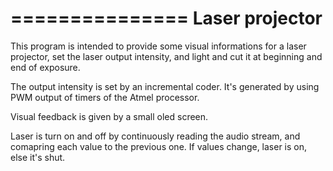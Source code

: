 ===============
Laser projector
===============

This program is intended to provide some visual informations for a laser projector, set the laser output intensity, and light and cut it at beginning and end of exposure.

The output intensity is set by an incremental coder. It's generated by using PWM output of timers of the Atmel processor.

Visual feedback is given by a small oled screen.

Laser is turn on and off by continuously reading the audio stream, and comapring each value to the previous one. If values change, laser is on, else it's shut.